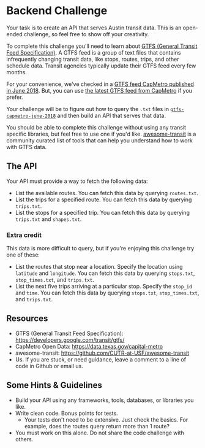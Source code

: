 # Backend Challenge

Your task is to create an API that serves Austin transit data. This is an open‐ended challenge, so feel free to show off your creativity.

To complete this challenge you'll need to learn about [GTFS (General Transit Feed Specification)](https://developers.google.com/transit/gtfs/). A GTFS feed is a group of text files that contains infrequently changing transit data, like stops, routes, trips, and other schedule data. Transit agencies typically update their GTFS feed every few months.

For your convenience, we've checked in a [GTFS feed CapMetro published in June 2018](./gtfs-capmetro-june-2018). But, you can use [the latest GTFS feed from CapMetro](https://data.texas.gov/capital-metro) if you prefer.

Your challenge will be to figure out how to query the `.txt` files in [`gtfs-capmetro-june-2018`](./gtfs-capmetro-june-2018) and then build an API that serves that data.

You should be able to complete this challenge without using any transit specific libraries, but feel free to use one if you'd like. [awesome-transit](https://github.com/CUTR-at-USF/awesome-transit) is a community curated list of tools that can help you understand how to work with GTFS data.

## The API

Your API must provide a way to fetch the following data:

- List the available routes. You can fetch this data by querying `routes.txt`.
- List the trips for a specified route. You can fetch this data by querying `trips.txt`.
- List the stops for a specified trip. You can fetch this data by querying `trips.txt` and `shapes.txt`.

### Extra credit

This data is more difficult to query, but if you're enjoying this challenge try one of these:

- List the routes that stop near a location. Specify the location using `latitude` and `longitude`. You can fetch this data by querying `stops.txt`, `stop_times.txt`, and `trips.txt`.
- List the next five trips arriving at a particular stop. Specify the `stop_id` and `time`. You can fetch this data by querying `stops.txt`, `stop_times.txt`, and `trips.txt`.

## Resources

- GTFS (General Transit Feed Specification): https://developers.google.com/transit/gtfs/
- CapMetro Open Data: https://data.texas.gov/capital-metro
- awesome-transit: https://github.com/CUTR-at-USF/awesome-transit
- Us. If you are stuck, or need guidance, leave a comment to a line of code in Github or email us.

## Some Hints & Guidelines

- Build your API using any frameworks, tools, databases, or libraries you like.
- Write clean code. Bonus points for tests.
  - Your tests don't need to be extensive. Just check the basics. For example, does the routes query return more than 1 route?
- You must work on this alone. Do not share the code challenge with others.
